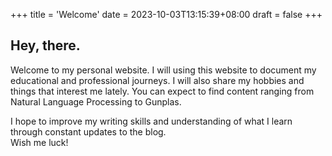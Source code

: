 +++
title = 'Welcome'
date = 2023-10-03T13:15:39+08:00
draft = false
+++

## Hey, there.
Welcome to my personal website. 
I will using this website to document my educational and professional journeys.
I will also share my hobbies and things that interest me lately. You can expect to find content ranging from Natural Language Processing to Gunplas.

I hope to improve my writing skills and understanding of what I learn through constant updates to the blog.  
Wish me luck!
